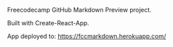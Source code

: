 Freecodecamp GitHub Markdown Preview project.

Built with Create-React-App.

App deployed to: https://fccmarkdown.herokuapp.com/